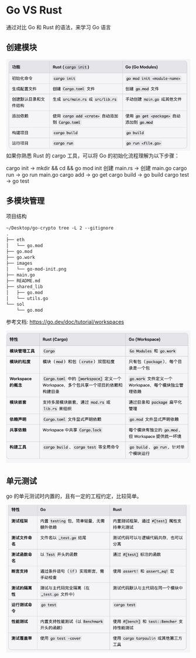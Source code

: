 # Go VS Rust

通过对比 Go 和 Rust 的语法，来学习 Go 语言

## 创建模块

![模块初始化](./images/go-mod-init.png)
如果你熟悉 Rust 的 cargo 工具，可以将 Go 的初始化流程理解为以下步骤：

cargo init → mkdir <project> && cd <project> && go mod init <module-name>
创建 main.rs → 创建 main.go
cargo run → go run main.go
cargo add → go get
cargo build → go build
cargo test → go test

## 多模块管理

项目结构

```
~/Desktop/go-crypto tree -L 2 --gitignore
.
├── eth
│   └── go.mod
├── go.mod
├── go.work
├── images
│   └── go-mod-init.png
├── main.go
├── README.md
├── shared_lib
│   ├── go.mod
│   └── utils.go
└── sol
    └── go.mod
```

参考文档: https://go.dev/doc/tutorial/workspaces

![Rust和Go的Wokspace](./images/go-work.png)

## 单元测试

go 的单元测试时内置的，且有一定的工程约定，比较简单。

![go单元测试](./images/go-test.png)
